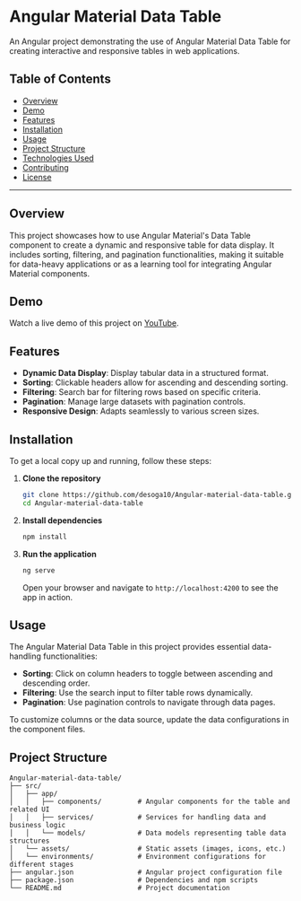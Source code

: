# Angular Material Data Table

An Angular project demonstrating the use of Angular Material Data Table for creating interactive and responsive tables in web applications.

## Table of Contents

- [Overview](#overview)
- [Demo](#demo)
- [Features](#features)
- [Installation](#installation)
- [Usage](#usage)
- [Project Structure](#project-structure)
- [Technologies Used](#technologies-used)
- [Contributing](#contributing)
- [License](#license)

---

## Overview

This project showcases how to use Angular Material's Data Table component to create a dynamic and responsive table for data display. It includes sorting, filtering, and pagination functionalities, making it suitable for data-heavy applications or as a learning tool for integrating Angular Material components.

## Demo

Watch a live demo of this project on [YouTube](https://www.youtube.com/watch?v=5C9tY8npeFM).

## Features

- **Dynamic Data Display**: Display tabular data in a structured format.
- **Sorting**: Clickable headers allow for ascending and descending sorting.
- **Filtering**: Search bar for filtering rows based on specific criteria.
- **Pagination**: Manage large datasets with pagination controls.
- **Responsive Design**: Adapts seamlessly to various screen sizes.

## Installation

To get a local copy up and running, follow these steps:

1. **Clone the repository**
    ```bash
    git clone https://github.com/desoga10/Angular-material-data-table.git
    cd Angular-material-data-table
    ```

2. **Install dependencies**
    ```bash
    npm install
    ```

3. **Run the application**
    ```bash
    ng serve
    ```
    Open your browser and navigate to `http://localhost:4200` to see the app in action.

## Usage

The Angular Material Data Table in this project provides essential data-handling functionalities:

- **Sorting**: Click on column headers to toggle between ascending and descending order.
- **Filtering**: Use the search input to filter table rows dynamically.
- **Pagination**: Use pagination controls to navigate through data pages.

To customize columns or the data source, update the data configurations in the component files.

## Project Structure

```plaintext
Angular-material-data-table/
├── src/
│   ├── app/
│   │   ├── components/         # Angular components for the table and related UI
│   │   ├── services/           # Services for handling data and business logic
│   │   └── models/             # Data models representing table data structures
│   └── assets/                 # Static assets (images, icons, etc.)
│   └── environments/           # Environment configurations for different stages
├── angular.json                # Angular project configuration file
├── package.json                # Dependencies and npm scripts
└── README.md                   # Project documentation
